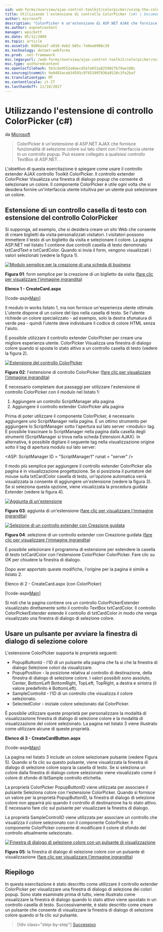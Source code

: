 ```yaml
---
uid: web-forms/overview/ajax-control-toolkit/colorpicker/using-the-colorpicker-control-extender-cs
title: Utilizzando l'estensione di controllo ColorPicker (c#) | Documenti Microsoft
author: microsoft
description: "ColorPicker è un'estensione di ASP.NET AJAX che fornisce funzionalità di selezione colore sul lato client con l'interfaccia utente in un controllo popup. Può essere collegato a qualsiasi ASP.NET..."
ms.author: aspnetcontent
manager: wpickett
ms.date: 05/12/2009
ms.topic: article
ms.assetid: 0d86a1e7-a910-4ab2-b85c-7a9ea6906c39
ms.technology: dotnet-webforms
ms.prod: .net-framework
msc.legacyurl: /web-forms/overview/ajax-control-toolkit/colorpicker/using-the-colorpicker-control-extender-cs
msc.type: authoredcontent
ms.openlocfilehash: 5b3cde9552e8aecd5e7e651a825902fb79ae108c
ms.sourcegitcommit: 9a9483aceb34591c97451997036a9120c3fe2baf
ms.translationtype: MT
ms.contentlocale: it-IT
ms.lasthandoff: 11/10/2017
---
```

<a name="using-the-colorpicker-control-extender-c"></a>Utilizzando l'estensione di controllo ColorPicker (c#)
====================
da [Microsoft](https://github.com/microsoft)

> ColorPicker è un'estensione di ASP.NET AJAX che fornisce funzionalità di selezione colore sul lato client con l'interfaccia utente in un controllo popup. Può essere collegato a qualsiasi controllo TextBox di ASP.NET. .


L'obiettivo di questa esercitazione è spiegare come usare il controllo extender AJAX controllo Toolkit ColorPicker. Il controllo extender ColorPicker Visualizza una finestra di dialogo popup che consente di selezionare un colore. Il componente ColorPicker è utile ogni volta che si desidera fornire un'interfaccia utente intuitiva per un utente può selezionare un colore.

## <a name="extending-a-textbox-control-with-the-colorpicker-control-extender"></a>Estensione di un controllo casella di testo con estensione del controllo ColorPicker

Si supponga, ad esempio, che si desidera creare un sito Web che consente di creare biglietti da visita personalizzati visitatori. I visitatori possono immettere il testo di un biglietto da visita e selezionare il colore. La pagina ASP.NET nel listato 1 contiene due controlli casella di testo denominato txtCardText e txtCardColor. Quando si invia il form, vengono visualizzati i valori selezionati (vedere la figura 1).


[![Modulo semplice per la creazione di una scheda di business](using-the-colorpicker-control-extender-cs/_static/image1.jpg)](using-the-colorpicker-control-extender-cs/_static/image1.png)

**Figura 01**: form semplice per la creazione di un biglietto da visita ([fare clic per visualizzare l'immagine ingrandita](using-the-colorpicker-control-extender-cs/_static/image2.png))


**Elenco 1 - CreateCard.aspx**

[!code-aspx[Main](using-the-colorpicker-control-extender-cs/samples/sample1.aspx)]

Il modulo in works listato 1, ma non fornisce un'esperienza utente ottimale. L'utente dispone di un colore del tipo nella casella di testo. Se l'utente richiede un colore specializzato - ad esempio, solo la destra sfumatura di verde pea - quindi l'utente deve individuare il codice di colore HTML senza l'aiuto.

È possibile utilizzare il controllo extender ColorPicker per creare una migliore esperienza utente. ColorPicker Visualizza una finestra di dialogo colore quando si sposta lo stato attivo a un controllo casella di testo (vedere la figura 2).


[![Estensione del controllo ColorPicker](using-the-colorpicker-control-extender-cs/_static/image2.jpg)](using-the-colorpicker-control-extender-cs/_static/image3.png)

**Figura 02**: l'estensione di controllo ColorPicker ([fare clic per visualizzare l'immagine ingrandita](using-the-colorpicker-control-extender-cs/_static/image4.png))


È necessario completare due passaggi per utilizzare l'estensione di controllo ColorPicker con il modulo nel listato 1:

1. Aggiungere un controllo ScriptManager alla pagina
2. Aggiungere il controllo extender ColorPicker alla pagina

Prima di poter utilizzare il componente ColorPicker, è necessario aggiungere uno ScriptManager nella pagina. È un ottimo strumento per aggiungere lo ScriptManager sotto l'apertura sul lato server &lt;modulo&gt; tag. È possibile trascinare lo ScriptManager nella pagina dalla casella degli strumenti (ScriptManager si trova nella scheda Estensioni AJAX). In alternativa, è possibile digitare il seguente tag nella visualizzazione origine sotto il tag di apertura modulo sul lato server:

&lt;ASP: ScriptManager ID = "ScriptManager1" runat = "server" /&gt;

Il modo più semplice per aggiungere il controllo extender ColorPicker alla pagina è in visualizzazione progettazione. Se si posiziona il puntatore del mouse sulla txtCardColor casella di testo, un'opzione automatica verrà visualizzata la consente di aggiungere un'estensione (vedere la figura 3). Se si seleziona questa opzione, viene visualizzata la procedura guidata Extender (vedere la figura 4).


[![Aggiunta di un'estensione](using-the-colorpicker-control-extender-cs/_static/image3.jpg)](using-the-colorpicker-control-extender-cs/_static/image5.png)

**Figura 03**: aggiunta di un'estensione ([fare clic per visualizzare l'immagine ingrandita](using-the-colorpicker-control-extender-cs/_static/image6.png))


[![Selezione di un controllo extender con Creazione guidata](using-the-colorpicker-control-extender-cs/_static/image4.jpg)](using-the-colorpicker-control-extender-cs/_static/image7.png)

**Figura 04**: selezione di un controllo extender con Creazione guidata ([fare clic per visualizzare l'immagine ingrandita](using-the-colorpicker-control-extender-cs/_static/image8.png))


È possibile selezionare il programma di estensione per estendere la casella di testo txtCardColor con l'estensione ColorPicker ColorPicker. Fare clic su OK per chiudere la finestra di dialogo.

Dopo aver apportato queste modifiche, l'origine per la pagina è simile a listato 2.

Elenco di 2 - CreateCard.aspx (con ColorPicker)

[!code-aspx[Main](using-the-colorpicker-control-extender-cs/samples/sample2.aspx)]

Si noti che la pagina contiene ora un controllo ColorPickerExtender visualizzato direttamente sotto il controllo TextBox txtCardColor. Il controllo ColorPickerExtender estende il controllo di txtCardColor in modo che venga visualizzato una finestra di dialogo di selezione colore.

## <a name="using-a-button-to-launch-the-color-picker-dialog"></a>Usare un pulsante per avviare la finestra di dialogo di selezione colore

L'estensione ColorPicker supporta le proprietà seguenti:

- PopupButtonId - l'ID di un pulsante alla pagina che fa sì che la finestra di dialogo Selezione colori da visualizzare.
- PopupPosition - la posizione relativa al controllo di destinazione, della finestra di dialogo di selezione colore. I valori possibili sono assoluto, Center, BottomLeft BottomRight, TopLeft, TopRight, a destra e sinistra (il valore predefinito è BottomLeft).
- SampleControlId - l'ID di un controllo che visualizza il colore selezionato.
- SelectedColor - iniziale colore selezionato dal ColorPicker.

È possibile utilizzare queste proprietà per personalizzare la modalità di visualizzazione finestra di dialogo di selezione colore e la modalità di visualizzazione del colore selezionato. La pagina nel listato 3 viene illustrato come utilizzare alcune di queste proprietà.

**Elenco di 3 - CreateCardButton.aspx**

[!code-aspx[Main](using-the-colorpicker-control-extender-cs/samples/sample3.aspx)]

La pagina nel listato 3 include un colore selezionare pulsante (vedere Figura 5). Quando si fa clic su questo pulsante, viene visualizzata la finestra di dialogo di selezione colore sopra la casella di testo. Se si seleziona un colore dalla finestra di dialogo colore selezionato viene visualizzato come il colore di sfondo di lblSample controllo etichetta.

La proprietà ColorPicker PopupButtonID viene utilizzata per associare il pulsante Seleziona colore con l'estensione ColorPicker. Quando si fornisce un valore per la proprietà PopupButtonID, la finestra di dialogo di selezione colore non apparirà più quando il controllo di destinazione ha lo stato attivo. È necessario fare clic sul pulsante per visualizzare la finestra di dialogo.

La proprietà SampleControlID viene utilizzata per associare un controllo che visualizza il colore selezionato con il componente ColorPicker. Il componente ColorPicker consente di modificare il colore di sfondo del controllo attualmente selezionato.


[![Finestra di dialogo di selezione colore con un pulsante di visualizzazione](using-the-colorpicker-control-extender-cs/_static/image5.jpg)](using-the-colorpicker-control-extender-cs/_static/image9.png)

**Figura 05**: la finestra di dialogo di selezione colore con un pulsante di visualizzazione ([fare clic per visualizzare l'immagine ingrandita](using-the-colorpicker-control-extender-cs/_static/image10.png))


## <a name="summary"></a>Riepilogo

In questa esercitazione è stato descritto come utilizzare il controllo extender ColorPicker per visualizzare una finestra di dialogo di selezione dei colori popup. Sono state esaminate prima di tutto, viene illustrato come visualizzare la finestra di dialogo quando lo stato attivo viene spostato in un controllo casella di testo. Successivamente, è stato descritto come creare un pulsante che consente di visualizzare la finestra di dialogo di selezione colore quando si fa clic sul pulsante.

>[!div class="step-by-step"]
[Successivo](using-the-colorpicker-control-extender-vb.md)
